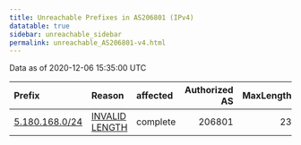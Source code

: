 ```yaml
---
title: Unreachable Prefixes in AS206801 (IPv4)
datatable: true
sidebar: unreachable_sidebar
permalink: unreachable_AS206801-v4.html
---
```


Data as of 2020-12-06 15:35:00 UTC


<div class="datatable-begin"></div>

| Prefix                                                 | Reason                                                                                                    | affected   |   Authorized AS |   MaxLength | Anchor                                         |   unreachable /24s |
|:-------------------------------------------------------|:----------------------------------------------------------------------------------------------------------|:-----------|----------------:|------------:|:-----------------------------------------------|-------------------:|
| [5.180.168.0/24](https://stat.ripe.net/5.180.168.0/24) | [INVALID LENGTH](https://rpki-validator.ripe.net/announcement-preview?asn=AS206801&prefix=5.180.168.0/24) | complete   |          206801 |          23 | [RIPE](unreachable_RIPE_NCC_RPKI_Root-v4.html) |                  1 |

<div class="datatable-end"></div>